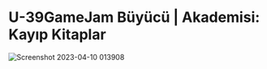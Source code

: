 # U-39GameJam Büyücü | Akademisi: Kayıp Kitaplar


![Screenshot 2023-04-10 013908](https://user-images.githubusercontent.com/54241620/230800935-e8e09010-1464-435b-9d78-3b7983ab4add.png)
